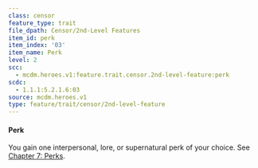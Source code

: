 ```yaml
---
class: censor
feature_type: trait
file_dpath: Censor/2nd-Level Features
item_id: perk
item_index: '03'
item_name: Perk
level: 2
scc:
  - mcdm.heroes.v1:feature.trait.censor.2nd-level-feature:perk
scdc:
  - 1.1.1:5.2.1.6:03
source: mcdm.heroes.v1
type: feature/trait/censor/2nd-level-feature
---
```


#### Perk

You gain one interpersonal, lore, or supernatural perk of your choice. See [Chapter 7: Perks](#page-241-0).
